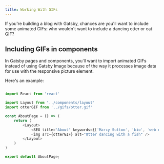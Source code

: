 ```yaml
---
title: Working With GIFs
---
```


If you're building a blog with Gatsby, chances are you'll want to include some animated GIFs: who wouldn't want to include a dancing otter or cat GIF?

## Including GIFs in components

In Gatsby pages and components, you'll want to import animated GIFs instead of using Gatsby Image because of the way it processes image data for use with the responsive picture element.

Here's an example:

```jsx:title=pages/about.js

import React from 'react'

import Layout from '../components/layout'
import otterGIF from '../gifs/otter.gif'

const AboutPage = () => (
    return (
        <Layout>
            <SEO title="About" keywords={['Marcy Sutton', 'bio', 'web developer']} />
            <img src={otterGIF} alt="Otter dancing with a fish" />
        </Layout>
    )
)

export default AboutPage;
```
